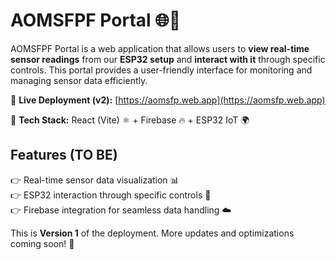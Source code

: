 # AOMSFPF Portal 🌐🚀  

AOMSFPF Portal is a web application that allows users to **view real-time sensor readings** from our **ESP32 setup** and **interact with it** through specific controls. This portal provides a user-friendly interface for monitoring and managing sensor data efficiently.  

🔹 **Live Deployment (v2):** [https://aomsfp.web.app](https://aomsfp.web.app)

🔹 **Tech Stack:** React (Vite) ⚛️ + Firebase 🔥 + ESP32 IoT 🌍  

## Features (TO BE) 
👉 Real-time sensor data visualization 📊  
👉 ESP32 interaction through specific controls 🤲  
👉 Firebase integration for seamless data handling ☁️  

This is **Version 1** of the deployment. More updates and optimizations coming soon! 🚀

